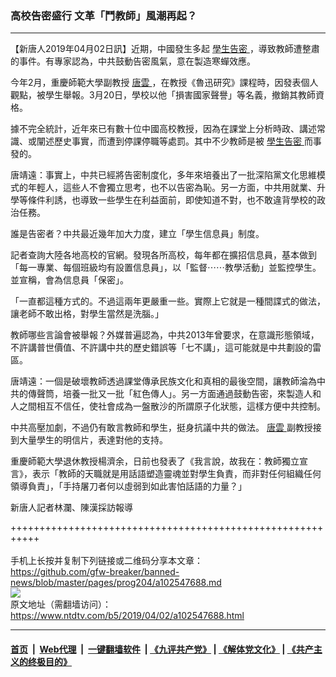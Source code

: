 ### 高校告密盛行 文革「鬥教師」風潮再起？
------------------------

<div class="post_content" itemprop="articleBody">
 <p>
  【新唐人2019年04月02日訊】近期，中國發生多起
  <a href="https://www.ntdtv.com/b5/學生告密.htm">
   學生告密
  </a>
  ，導致教師遭整肅的事件。有專家認為，中共鼓動告密風氣，意在製造寒蟬效應。
 </p>
 <p>
  今年2月，重慶師範大學副教授
  <a href="https://www.ntdtv.com/b5/唐雲.htm">
   唐雲
  </a>
  ，在教授《魯迅研究》課程時，因發表個人觀點，被學生舉報。3月20日，學校以他「損害國家聲譽」等名義，撤銷其教師資格。
 </p>
 <p>
  據不完全統計，近年來已有數十位中國高校教授，因為在課堂上分析時政、講述常識、或闡述歷史事實，而遭到停課停職等處罰。其中不少教師是被
  <a href="https://www.ntdtv.com/b5/學生告密.htm">
   學生告密
  </a>
  而事發的。
 </p>
 <p>
  唐靖遠：事實上，中共已經將告密制度化，多年來培養出了一批深陷黨文化思維模式的年輕人，這些人不會獨立思考，也不以告密為恥。另一方面，中共用就業、升學等條件利誘，也導致一些學生在利益面前，即使知道不對，也不敢違背學校的政治任務。
 </p>
 <p>
  誰是告密者？中共最近幾年加大力度，建立「學生信息員」制度。
 </p>
 <p>
  記者查詢大陸各地高校的官網。發現各所高校，每年都在擴招信息員，基本做到「每一專業、每個班級均有設置信息員」，以「監督⋯⋯教學活動」並監控學生。並宣稱，會為信息員「保密」。
 </p>
 <p>
  「一直都這種方式的。不過這兩年更嚴重一些。實際上它就是一種間諜式的做法，讓老師不敢出格，對學生當然是洗腦。」
 </p>
 <p>
  教師哪些言論會被舉報？外媒普遍認為，中共2013年曾要求，在意識形態領域，不許講普世價值、不許講中共的歷史錯誤等「七不講」，這可能就是中共劃設的雷區。
 </p>
 <p>
  唐靖遠：一個是破壞教師透過課堂傳承民族文化和真相的最後空間，讓教師淪為中共的傳聲筒，培養一批又一批「紅色傳人」。另一方面通過鼓動告密，來製造人和人之間相互不信任，使社會成為一盤散沙的所謂原子化狀態，這樣方便中共控制。
 </p>
 <p>
  中共高壓加劇，不過仍有敢言教師和學生，挺身抗議中共的做法。
  <a href="https://www.ntdtv.com/b5/唐雲.htm">
   唐雲
  </a>
  副教授接到大量學生的明信片，表達對他的支持。
 </p>
 <p>
  重慶師範大學退休教授楊濟余，日前也發表了《我言說，故我在：教師獨立宣言》，表示「教師的天職就是用話語塑造靈魂並對學生負責，而非對任何組織任何領導負責」，「手持屠刀者何以虛弱到如此害怕話語的力量？」
 </p>
 <p>
  新唐人記者林瀾、陳漢採訪報導
 </p>
 <div class="single_ad">
 </div>
</div>

+++++++++++++++++++++++++++++++++++++++++++++++++++++++++++<br/><br/>
手机上长按并复制下列链接或二维码分享本文章：<br/>
https://github.com/gfw-breaker/banned-news/blob/master/pages/prog204/a102547688.md <br/>
<a href='https://github.com/gfw-breaker/banned-news/blob/master/pages/prog204/a102547688.md'><img src='https://github.com/gfw-breaker/banned-news/blob/master/pages/prog204/a102547688.md.png'/></a> <br/>
原文地址（需翻墙访问）：https://www.ntdtv.com/b5/2019/04/02/a102547688.html


------------------------
#### [首页](https://github.com/gfw-breaker/banned-news/blob/master/README.md) &nbsp;|&nbsp; [Web代理](https://github.com/labour-camp/helloworld) &nbsp;|&nbsp; [一键翻墙软件](https://github.com/gfw-breaker/nogfw/blob/master/README.md) &nbsp;| [《九评共产党》](https://github.com/gfw-breaker/9ping.md/blob/master/README.md#九评之一评共产党是什么) | [《解体党文化》](https://github.com/gfw-breaker/jtdwh.md/blob/master/README.md) | [《共产主义的终极目的》](https://github.com/gfw-breaker/gczydzjmd.md/blob/master/README.md)

